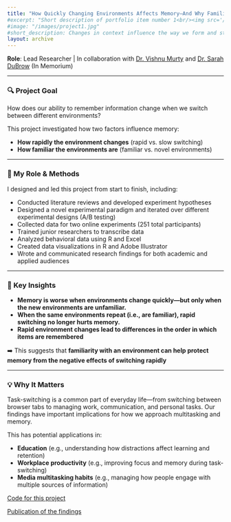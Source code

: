 ```yaml
---
title: "How Quickly Changing Environments Affects Memory—And Why Familiarity Helps"
#excerpt: "Short description of portfolio item number 1<br/><img src='/images/500x300.png'>"
#image: "/images/project1.jpg"
#short_description: Changes in context influence the way we form and structure memories. Yet, little is known about how qualitatively different types of context switches shape memory organization. These studies demonstrate that how often the context changes and the level of familiarity with the context influences the structure and organization of memory.
layout: archive
---
```


**Role**: Lead Researcher | In collaboration with [Dr. Vishnu Murty](https://www.adaptivememorylab.com/) and [Dr. Sarah DuBrow](https://www.dubrowlab.org/) (In Memorium) 


---

### 🔍 Project Goal  
How does our ability to remember information change when we switch between different environments?

This project investigated how two factors influence memory:  
- **How rapidly the environment changes** (rapid vs. slow switching)  
- **How familiar the environments are** (familiar vs. novel environments)

---

### 🧪 My Role & Methods  
I designed and led this project from start to finish, including:

- Conducted literature reviews and developed experiment hypotheses
- Designed a novel experimental paradigm and iterated over different experimental designs (A/B testing)
- Collected data for two online experiments (251 total participants)
- Trained junior researchers to transcribe data 
- Analyzed behavioral data using R and Excel
- Created data visualizations in R and Adobe Illustrator 
- Wrote and communicated research findings for both academic and applied audiences

---


### 🧠 Key Insights  
- **Memory is worse when environments change quickly—but only when the new environments are unfamiliar.**  
- **When the same environments repeat (i.e., are familiar), rapid switching no longer hurts memory.**  
- **Rapid environment changes lead to differences in the order in which items are remembered**

➡️ This suggests that **familiarity with an environment can help protect memory from the negative effects of switching rapidly**

---
### 💡 Why It Matters  
Task-switching is a common part of everyday life—from switching between browser tabs to managing work, communication, and personal tasks. Our findings have important implications for how we approach multitasking and memory.

This has potential applications in:
- **Education** (e.g., understanding how distractions affect learning and retention)
- **Workplace productivity** (e.g., improving focus and memory during task-switching)
- **Media multitasking habits** (e.g., managing how people engage with multiple sources of information)


<div class="buttons">
  <!-- GitHub Button -->
  <a href="https://github.com/lindsay-rait/paper-context-switchfreq" class="btn btn-github" target="_blank">Code for this project</a>
  
  
  <!-- Publication Button -->
  <a href="http://lindsay-rait.github.io/files/pbr_2023.pdf" class="btn btn-publication" target="_blank">Publication of the findings</a>
</div>
